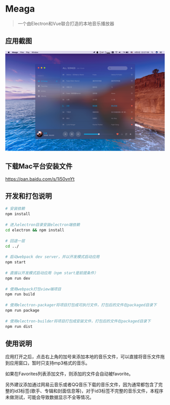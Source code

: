 # Meaga

> 一个由Electron和Vue联合打造的本地音乐播放器

## 应用截图
![](https://raw.githubusercontent.com/margox/margox.github.io/master/meaga/assets/screenshot.png)

## 下载Mac平台安装文件
https://pan.baidu.com/s/1i50vnYt

## 开发和打包说明

``` bash
# 安装依赖
npm install

# 进入electron目录安装electron端依赖
cd electron && npm install

# 回退一层
cd ../

# 启动webpack dev server，并以开发模式启动应用
npm start

# 直接以开发模式启动应用（npm start是前提条件）
npm run dev

# 使用webpack打包view端项目
npm run build

# 使用electron-packager将项目打包成可执行文件，打包后的文件在packaged目录下
npm run package

# 使用electron-builder将项目打包成安装文件，打包后的文件在packaged目录下
npm run dist
```

## 使用说明

应用打开之后，点击右上角的加号来添加本地的音乐文件，可以直接将音乐文件拖到应用窗口，暂时只支持mp3格式的音乐。

如果在Favorites列表添加文件，则添加的文件会自动被favorite。

另外建议添加通过网易云音乐或者QQ音乐下载的音乐文件，因为通常都包含了完整的id3标签(歌手、专辑和封面信息等)，对于id3标签不完整的音乐文件，本程序未做测试，可能会导致数据显示不全等情况。
